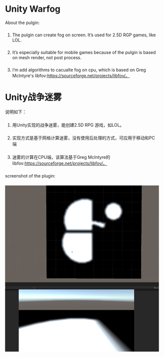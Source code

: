 # Unity Warfog

About the pulgin:

###
1. The pulgin can create fog on screen. It’s used for 2.5D RGP games, like LOL.
###
2. It’s especially suitable for mobile games because of the pulgin is based on mesh render, not post process.
###
3. I’m add algorithms to cacualte fog on cpu, which is based on Greg McIntyre's libfov:https://sourceforge.net/projects/libfov/。

# Unity战争迷雾

说明如下：

###
1. 用Unity实现的战争迷雾，能创建2.5D RPG 游戏，如LOL。
###
2. 实现方式是基于网格计算迷雾，没有使用后处理的方式，可应用于移动和PC端
###
3. 迷雾的计算在CPU端，该算法基于Greg McIntyre的libfov:https://sourceforge.net/projects/libfov/。

###
screenshot of the plugin:
###
![](Files/Img.png)
